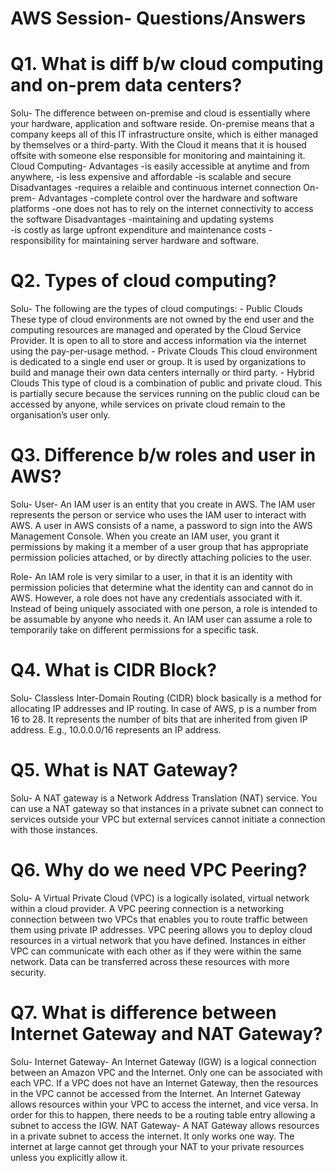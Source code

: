 # AWS Session- Questions/Answers

# Q1. What is diff b/w cloud computing and on-prem data centers?
Solu- The difference between on-premise and cloud is essentially where your hardware, application and software reside. On-premise means that a company keeps all         of this IT infrastructure onsite, which is either managed by themselves or a third-party. With the Cloud it means that it is housed offsite with someone           else responsible for monitoring and maintaining it.
      Cloud Computing- Advantages
			                 -is easily accessible at anytime and from anywhere, 
			                 -is less expensive and affordable
			                 -is scalable and secure
		                 	 Disadvantages
			                 -requires a relaible and continuous internet connection
      On-prem- Advantages
		           -complete control over the hardware and software platforms
		           -one does not has to rely on the internet connectivity to access the software
		           Disadvantages
		           -maintaining and updating systems	
		           -is costly as large upfront expenditure and maintenance costs
		           -responsibility for maintaining server hardware and software.

# Q2. Types of cloud computing?
Solu- The following are the types of cloud computings:
      - Public Clouds
  	    These type of cloud environments are not owned by the end user and the computing resources are managed and operated by the Cloud Service Provider. It is open to all to store and access information via the internet using the pay-per-usage method. 
      - Private Clouds
	      This cloud environment is dedicated to a single end user or group. It is used by 	organizations to build and manage their own data centers internally or           third party.
      - Hybrid Clouds
	      This type of cloud is a combination of public and private cloud. This is partially 	secure because the services running on the public cloud can be                 accessed by anyone, while services on private cloud remain to the organisation’s user only.   

# Q3. Difference b/w roles and user in AWS?
Solu- 
User- An IAM user is an entity that you create in AWS. The IAM user represents the person or service who uses the IAM user to interact with AWS. A user in AWS           consists of a name, a password to sign into the AWS Management Console. When you create an IAM user, you grant it permissions by making it a member of a           user group that has appropriate permission policies attached, or by directly attaching policies to the user.

Role- An IAM role is very similar to a user, in that it is an identity with permission policies that determine what the identity can and cannot do in AWS.               However, a role does not have any credentials associated with it. Instead of being uniquely associated with one person, a role is intended to be assumable         by anyone who needs it. An IAM user can assume a role to temporarily take on different permissions for a specific task. 


# Q4. What is CIDR Block?
Solu- Classless Inter-Domain Routing (CIDR) block basically is a method for allocating IP addresses and IP routing. In case of AWS, p is a number from 16 to 28.         It represents the number of bits that are inherited from given IP address. E.g., 10.0.0.0/16 represents an IP address.

# Q5. What is NAT Gateway?
Solu- A NAT gateway is a Network Address Translation (NAT) service. You can use a NAT gateway so that instances in a private subnet can connect to services             outside your VPC but external services cannot initiate a connection with those instances.

# Q6. Why do we need VPC Peering?
Solu- A Virtual Private Cloud (VPC) is a logically isolated, virtual network within a cloud provider. A VPC peering connection is a networking connection between       two VPCs that enables you to route traffic between them using private IP addresses. VPC peering allows you to deploy cloud resources in a virtual network         that you have defined. Instances in either VPC can communicate with each other as if they were within the same network. Data can be transferred across these       resources with more security.

# Q7. What is difference between Internet Gateway and NAT Gateway?
Solu- 
Internet Gateway- An Internet Gateway (IGW) is a logical connection between an Amazon VPC and the Internet. Only one can be associated with each VPC. If a 		                       VPC does not have an Internet Gateway, then the resources in the VPC cannot be accessed from the Internet. An Internet Gateway allows resources                   within your VPC to access the internet, and vice versa. In order for this to happen, there needs to be a routing table entry allowing a subnet                     to access the IGW.
NAT Gateway- A NAT Gateway allows resources in a private subnet to access the internet. It only works one way. The internet at large cannot get through 	  		                your NAT to your private resources unless you explicitly allow it.




